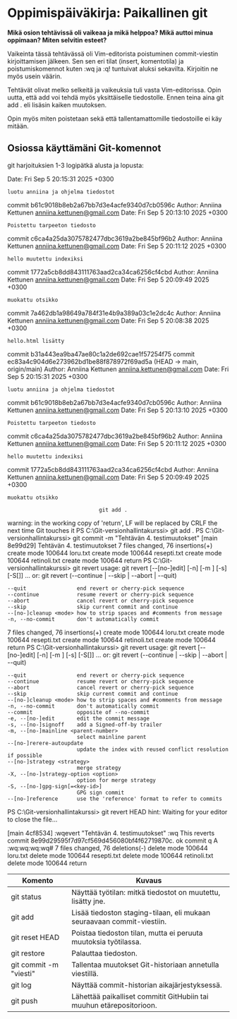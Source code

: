 # Oppimispäiväkirja: Paikallinen git

__Mikä osion tehtävissä oli vaikeaa ja mikä helppoa? Mikä auttoi minua oppimaan? Miten selvitin esteet?__

Vaikeinta tässä tehtävässä oli Vim-editorista poistuminen commit-viestin kirjoittamisen jälkeen. Sen sen eri tilat (insert, komentotila) ja poistumiskomennot kuten :wq ja :q! tuntuivat aluksi sekavilta. Kirjoitin ne myös usein väärin. 

Tehtävät olivat melko selkeitä ja vaikeuksia tuli vasta Vim-editorissa. Opin uutta, että add voi tehdä myös yksittäiselle tiedostolle. Ennen teina aina git add . eli lisäsin kaiken muutoksen. 

Opin myös miten poistetaan sekä että tallentamattomille tiedostoille ei käy mitään. 

## Osiossa käyttämäni Git-komennot

git harjoituksien 1-3 logipätkä alusta ja lopusta: 

Date:   Fri Sep 5 20:15:31 2025 +0300

    luotu anniina ja ohjelma tiedostot

commit b61c9018b8eb2a67bb7d3e4acfe9340d7cb0596c
Author: Anniina Kettunen <anniina.kettunen@gmail.com>
Date:   Fri Sep 5 20:13:10 2025 +0300

    Poistettu tarpeeton tiedosto

commit c6ca4a25da3075782477dbc3619a2be845bf96b2
Author: Anniina Kettunen <anniina.kettunen@gmail.com>
Date:   Fri Sep 5 20:11:12 2025 +0300

    hello muutettu indexiksi

commit 1772a5cb8dd843111763aad2ca34ca6256cf4cbd
Author: Anniina Kettunen <anniina.kettunen@gmail.com>
Date:   Fri Sep 5 20:09:49 2025 +0300

    muokattu otsikko

commit 7a462db1a98649a784f31e4b9a389a03c1e2dc4c
Author: Anniina Kettunen <anniina.kettunen@gmail.com>
Date:   Fri Sep 5 20:08:38 2025 +0300

    hello.html lisätty

commit b31a443ea9ba47ae80c1a2de692cae1f57254f75
commit ec83a4c904d6e273962bd1be88f878972f69ad5a (HEAD -> main, origin/main)
Author: Anniina Kettunen <anniina.kettunen@gmail.com>
Date:   Fri Sep 5 20:15:31 2025 +0300

    luotu anniina ja ohjelma tiedostot

commit b61c9018b8eb2a67bb7d3e4acfe9340d7cb0596c
Author: Anniina Kettunen <anniina.kettunen@gmail.com>
Date:   Fri Sep 5 20:13:10 2025 +0300

    Poistettu tarpeeton tiedosto

commit c6ca4a25da3075782477dbc3619a2be845bf96b2
Author: Anniina Kettunen <anniina.kettunen@gmail.com>
Date:   Fri Sep 5 20:11:12 2025 +0300

    hello muutettu indexiksi

commit 1772a5cb8dd843111763aad2ca34ca6256cf4cbd
Author: Anniina Kettunen <anniina.kettunen@gmail.com>
Date:   Fri Sep 5 20:09:49 2025 +0300

    muokattu otsikko

                                 git add .
warning: in the working copy of 'return', LF will be replaced by CRLF the next time Git touches it
PS C:\Git-versionhallintakurssi> git add .
PS C:\Git-versionhallintakurssi> git commit -m "Tehtävän 4. testimuutokset"
[main 8e99d29] Tehtävän 4. testimuutokset
 7 files changed, 76 insertions(+)
 create mode 100644 loru.txt
 create mode 100644 resepti.txt
 create mode 100644 retinoli.txt
 create mode 100644 return
PS C:\Git-versionhallintakurssi> git revert 
usage: git revert [--[no-]edit] [-n] [-m <parent-number>] [-s] [-S[<keyid>]] <commit>...
   or: git revert (--continue | --skip | --abort | --quit)

    --quit                end revert or cherry-pick sequence
    --continue            resume revert or cherry-pick sequence
    --abort               cancel revert or cherry-pick sequence
    --skip                skip current commit and continue
    --[no-]cleanup <mode> how to strip spaces and #comments from message       
    -n, --no-commit       don't automatically commit
 7 files changed, 76 insertions(+)
 create mode 100644 loru.txt
 create mode 100644 resepti.txt
 create mode 100644 retinoli.txt
 create mode 100644 return
PS C:\Git-versionhallintakurssi> git revert
usage: git revert [--[no-]edit] [-n] [-m <parent-number>] [-s] [-S[<keyid>]] <commit>...
   or: git revert (--continue | --skip | --abort | --quit)

    --quit                end revert or cherry-pick sequence
    --continue            resume revert or cherry-pick sequence
    --abort               cancel revert or cherry-pick sequence
    --skip                skip current commit and continue
    --[no-]cleanup <mode> how to strip spaces and #comments from message
    -n, --no-commit       don't automatically commit
    --commit              opposite of --no-commit
    -e, --[no-]edit       edit the commit message
    -s, --[no-]signoff    add a Signed-off-by trailer
    -m, --[no-]mainline <parent-number>
                          select mainline parent
    --[no-]rerere-autoupdate
                          update the index with reused conflict resolution if possible
    --[no-]strategy <strategy>
                          merge strategy
    -X, --[no-]strategy-option <option>
                          option for merge strategy
    -S, --[no-]gpg-sign[=<key-id>]
                          GPG sign commit
    --[no-]reference      use the 'reference' format to refer to commits

PS C:\Git-versionhallintakurssi> git revert HEAD
hint: Waiting for your editor to close the file...

[main 4cf8534] :wqevert "Tehtävän 4. testimuutokset" :wq This reverts commit 8e99d29595f7d97cf569d456080bf4f62719870c. ok commit q A :wq:wq:wq:wq#
 7 files changed, 76 deletions(-)
 delete mode 100644 loru.txt
 delete mode 100644 resepti.txt
 delete mode 100644 retinoli.txt
 delete mode 100644 return




| Komento                  | Kuvaus                                                                 |
|--------------------------|------------------------------------------------------------------------|
| git status               | Näyttää työtilan: mitkä tiedostot on muutettu, lisätty jne.             |
| git add <tiedosto>       | Lisää tiedoston staging-tilaan, eli mukaan seuraavaan commit-viestiin. |
| git reset HEAD <tiedosto>| Poistaa tiedoston tilan, mutta ei peruuta muutoksia työtilassa. |
| git restore <tiedosto>   | Palauttaa tiedoston.          |
| git commit -m "viesti"   | Tallentaa muutokset Git-historiaan annetulla viestillä.         |
| git log                  | Näyttää commit-historian aikajärjestyksessä.                           |
| git push                 | Lähettää paikalliset commitit GitHubiin tai muuhun etärepositorioon.  |

